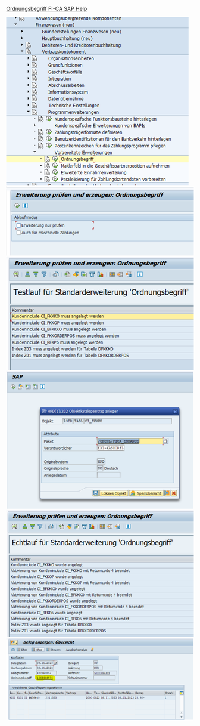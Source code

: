 [Ordnungsbegriff FI-CA SAP Help](https://help.sap.com/doc/9275cb53f0f67314e10000000a174cb4/700_SFIN20%20006/de-DE/f305c5536a51204be10000000a174cb4.html)

![](../media/Ordnungsbegriff_1.png)
![](../media/Ordnungsbegriff_2.png)
![](../media/Ordnungsbegriff_3.png)
![](../media/Ordnungsbegriff_4.png)
![](../media/Ordnungsbegriff_5.png)
![](../media/Ordnungsbegriff_6.png)